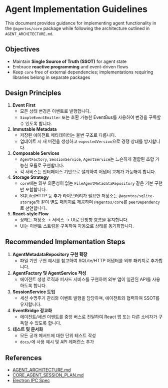 # Agent Implementation Guidelines

This document provides guidance for implementing agent functionality in the `@agentos/core` package while following the architecture outlined in `AGENT_ARCHITECTURE.md`.

## Objectives

- Maintain **Single Source of Truth (SSOT)** for agent state
- Embrace **reactive programming** and event-driven flows
- Keep `core` free of external dependencies; implementations requiring libraries belong in separate packages

## Design Principles

1. **Event First**
   - 모든 상태 변경은 이벤트로 발행합니다.
   - `SimpleEventEmitter` 또는 호환 가능한 EventBus를 사용하여 변경을 구독할 수 있도록 합니다.
2. **Immutable Metadata**
   - 저장된 에이전트 메타데이터는 불변 구조로 다룹니다.
   - 업데이트 시 새 버전을 생성하고 `expectedVersion`으로 경쟁 상태를 방지합니다.
3. **Composable Services**
   - `AgentFactory`, `SessionService`, `AgentService`는 느슨하게 결합된 조합 가능한 모듈로 구현합니다.
   - 각 서비스는 인터페이스 기반으로 설계하여 어댑터 교체가 가능해야 합니다.
4. **Storage Strategy**
   - `core`에는 외부 의존성이 없는 `FileAgentMetadataRepository` 같은 기본 구현만 포함합니다.
   - SQLite/HTTP 등 추가 라이브러리가 필요한 저장소는 `@agentos/sqlite-storage`와 같이 별도 패키지로 제공하며 `@agentos/core`를 `peerDependency`로 선언합니다.
5. **React-style Flow**
   - 상태는 저장소 → 서비스 → UI로 단방향 흐름을 유지합니다.
   - UI는 이벤트 스트림을 구독하여 자동으로 상태를 동기화합니다.

## Recommended Implementation Steps

1. **AgentMetadataRepository 구현 확장**
   - 파일 기반 구현 예시를 참고하여 SQLite/HTTP 어댑터를 외부 패키지로 추가합니다.
2. **AgentFactory 및 AgentService 작성**
   - 에이전트 생성 로직과 퍼사드 서비스를 구현하여 외부 앱이 일관된 API를 사용하도록 합니다.
3. **SessionService 도입**
   - 세션 수명주기 관리와 이벤트 발행을 담당하며, 에이전트와 협력하여 SSOT를 유지합니다.
4. **EventBridge 정교화**
   - 에이전트/세션 이벤트를 중앙 버스로 전달하여 React 앱 또는 다른 소비자가 구독할 수 있도록 합니다.
5. **테스트 및 문서화**
   - 모든 공개 메서드에 대한 단위 테스트 작성
   - `docs/`에 사용 예시 및 API 레퍼런스 추가

## References

- [AGENT_ARCHITECTURE.md](./AGENT_ARCHITECTURE.md)
- [CORE_AGENT_SESSION_PLAN.md](./CORE_AGENT_SESSION_PLAN.md)
- [Electron IPC Spec](../../../apps/gui/docs/rpc/SPEC_FULL.md)
